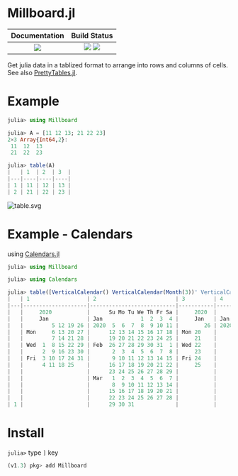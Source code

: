 # Millboard.jl

|  **Documentation**                        |  **Build Status**                                                |
|:-----------------------------------------:|:----------------------------------------------------------------:|
|  [![][docs-latest-img]][docs-latest-url]  |  [![][travis-img]][travis-url]  [![][codecov-img]][codecov-url]  |


Get julia data in a tablized format to arrange into rows and columns of cells.
See also [PrettyTables.jl](https://github.com/ronisbr/PrettyTables.jl).


# Example

```julia
julia> using Millboard

julia> A = [11 12 13; 21 22 23]
2×3 Array{Int64,2}:
 11  12  13
 21  22  23

julia> table(A)
|   | 1  | 2  | 3  |
|---|----|----|----|
| 1 | 11 | 12 | 13 |
| 2 | 21 | 22 | 23 |

```

![table.svg](https://wookay.github.io/docs/Millboard.jl/assets/millboard/table.svg)


# Example - Calendars

using [Calendars.jl](https://github.com/wookay/Calendars.jl)

```julia
julia> using Millboard

julia> using Calendars

julia> table([VerticalCalendar() VerticalCalendar(Month(3))' VerticalCalendar(Week(1)) VerticalCalendar(Day(-20))'])
|   | 1                  | 2                         | 3         | 4                         |
|---|--------------------|---------------------------|-----------|---------------------------|
|   |     2020           |      Su Mo Tu We Th Fr Sa |     2020  |      Su Mo Tu We Th Fr Sa |
|   |     Jan            | Jan            1  2  3  4 |     Jan   | Jan            1  2  3  4 |
|   |         5 12 19 26 | 2020  5  6  7  8  9 10 11 |        26 | 2020  5  6  7  8  9 10 11 |
|   | Mon     6 13 20 27 |      12 13 14 15 16 17 18 | Mon 20    |      12 13 14 15 16 17 18 |
|   |         7 14 21 28 |      19 20 21 22 23 24 25 |     21    |      19 20 21             |
|   | Wed  1  8 15 22 29 | Feb  26 27 28 29 30 31  1 | Wed 22    |                           |
|   |      2  9 16 23 30 |       2  3  4  5  6  7  8 |     23    |                           |
|   | Fri  3 10 17 24 31 |       9 10 11 12 13 14 15 | Fri 24    |                           |
|   |      4 11 18 25    |      16 17 18 19 20 21 22 |     25    |                           |
|   |                    |      23 24 25 26 27 28 29 |           |                           |
|   |                    | Mar   1  2  3  4  5  6  7 |           |                           |
|   |                    |       8  9 10 11 12 13 14 |           |                           |
|   |                    |      15 16 17 18 19 20 21 |           |                           |
|   |                    |      22 23 24 25 26 27 28 |           |                           |
| 1 |                    |      29 30 31             |           |                           |

```


# Install

`julia>` type `]` key

```julia
(v1.3) pkg> add Millboard
```


[docs-latest-img]: https://img.shields.io/badge/docs-latest-blue.svg
[docs-latest-url]: https://wookay.github.io/docs/Millboard.jl

[travis-img]: https://api.travis-ci.org/wookay/Millboard.jl.svg?branch=master
[travis-url]: https://travis-ci.org/wookay/Millboard.jl

[codecov-img]: https://codecov.io/gh/wookay/Millboard.jl/branch/master/graph/badge.svg
[codecov-url]: https://codecov.io/gh/wookay/Millboard.jl/branch/master
